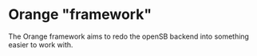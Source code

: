 # Orange "framework"
The Orange framework aims to redo the openSB backend into something easier to work with.